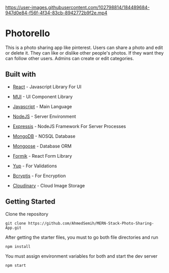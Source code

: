 https://user-images.githubusercontent.com/102798814/184489684-947d0e84-f56f-4f34-83cb-8942772b9f2e.mp4

# Photorello

This is a photo sharing app like pinterest. Users can share a photo and edit or delete it. 
They can like or dislike other people's photos. If they want they can follow other users. 
Admins can create or edit categories.

## Built with

- [React](https://reactjs.org/) - Javascript Library For UI

- [MUI](https://mui.com/) - UI Component Library

- [Javascript](https://www.javascript.com/) - Main Language

- [NodeJS](https://nodejs.org/en/) - Server Environment

- [Expressjs](https://expressjs.com/) - NodeJS Framework For Server Processes

- [MongoDB](https://www.mongodb.com/) - NOSQL Database

- [Mongoose](https://mongoosejs.com/) - Database ORM

- [Formik](https://formik.org/) - React Form Library

- [Yup](https://www.npmjs.com/package/yup) - For Validations

- [Bcryptjs](https://www.npmjs.com/package/bcryptjs) - For Encryption

- [Cloudinary](https://cloudinary.com/) - Cloud Image Storage

## Getting Started

Clone the repository

```
git clone https://github.com/AhmedSemih/MERN-Stack-Photo-Sharing-App.git
```

After getting the starter files, you must to go both file directories and run

```
npm install
```

You must assign environment variables for both and start the dev server

```
npm start
```
